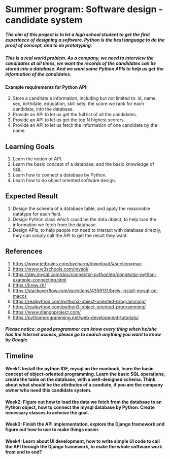 # Summer program: Software design - candidate system

##### The aim of this project is to let a high school student to get the first expericece of designing a software. Python is the best language to do the proof of concept, and to do prototyping.
##### This is a real world problem. As a company, we need to interview the candidates at all times, we want the records of the candidates can be stored into a database. And we want some Python APIs to help us get the information of the candidates.
#### Example requirements for Python API:
1. Store a canditate's information, including but not limited to: id, name, sex, birthdate, education, skill sets, the score we rank for each candidate, into the database.
2. Provide an API to let us get the full list of all the candidates.
3. Provide an API to let us get the top N highest scorers.
4. Provide an API to let us fetch the information of one candidate by the name.

## Learning Goals
1. Learn the notion of API.
2. Learn the basic concept of a database, and the basic knowledge of SQL.
3. Learn how to connect a database by Python.
4. Learn how to do object oriented software design.

## Expected Result
1. Design the schema of a database table, and apply the reasonable datatype for each field.
2. Design Python class which could be the data object, to help load the information we fetch from the database.
3. Design APIs, to help people not need to interact with database directly, they can simply call the API to get the result they want.

## References
1. https://www.jetbrains.com/pycharm/download/#section=mac
2. https://www.w3schools.com/mysql/
3. https://dev.mysql.com/doc/connector-python/en/connector-python-example-connecting.html
4. https://brew.sh/
5. https://stackoverflow.com/questions/4359131/brew-install-mysql-on-macos
6. https://realpython.com/python3-object-oriented-programming/
7. https://realpython.com/python3-object-oriented-programming/
8. https://www.djangoproject.com/
9. https://pythonprogramming.net/web-development-tutorials/
##### Please notice: a good programmer can know every thing when he/she has the Internet access, please go to search anything you want to know by Google.

## Timeline
#### Week1: Install the python IDE, mysql on the macbook, learn the basic concept of object-oriented programming. Learn the basic SQL operations, create the table on the database, with a well-designed schema. Think about what should be the attributes of a candiate, if you are the company owner who need this candidate system.
#### Week2: Figure out how to load the data we fetch from the database to an Python object, how to connect the mysql database by Python. Create necessary classes to acheive the goal.
#### Week3: Finish the API implementation, explore the Django framework and figure out how to use to make things easier.
#### Week4: Learn about UI development, how to write simple UI code to call the API through the Django framework, to make the whole software work from end to end?
